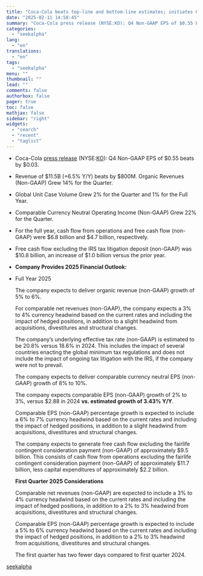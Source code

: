 ```yaml
---
title: "Coca-Cola beats top-line and bottom-line estimates; initiates Q1 and FY25 outlook"
date: "2025-02-11 14:58:45"
summary: "Coca-Cola press release (NYSE:KO): Q4 Non-GAAP EPS of $0.55 beats by $0.03. Revenue of $11.5B (+6.5% Y/Y) beats by $800M. Organic Revenues (Non-GAAP) Grew 14% for the Quarter. Global Unit Case Volume Grew 2% for the Quarter and 1% for the Full Year. Comparable Currency Neutral Operating Income (Non-GAAP) Grew..."
categories:
  - "seekalpha"
lang:
  - "en"
translations:
  - "en"
tags:
  - "seekalpha"
menu: ""
thumbnail: ""
lead: ""
comments: false
authorbox: false
pager: true
toc: false
mathjax: false
sidebar: "right"
widgets:
  - "search"
  - "recent"
  - "taglist"
---
```


* Coca-Cola [press release](https://seekingalpha.com/pr/19997697-coca-cola-reports-fourth-quarter-and-full-year-2024-results) (NYSE:[KO](https://seekingalpha.com/symbol/KO "The Coca-Cola Company")): Q4 Non-GAAP EPS of $0.55  beats by $0.03.
* Revenue of $11.5B (+6.5% Y/Y)  beats by $800M. Organic Revenues (Non-GAAP) Grew 14% for the Quarter.
* Global Unit Case Volume Grew 2% for the Quarter and 1% for the Full Year.
* Comparable Currency Neutral Operating Income (Non-GAAP) Grew 22% for the Quarter.
* For the full year, cash flow from operations and free cash flow (non-GAAP) were $6.8 billion and $4.7 billion, respectively.
* Free cash flow excluding the IRS tax litigation deposit (non-GAAP) was $10.8 billion, an increase of $1.0 billion versus the prior year.
* **Company Provides 2025 Financial Outlook:**
* Full Year 2025
  
  The company expects to deliver organic revenue (non-GAAP) growth of 5% to 6%.
  
  For comparable net revenues (non-GAAP), the company expects a 3% to 4% currency headwind based on the current rates and including the impact of hedged positions, in addition to a slight headwind from acquisitions, divestitures and structural changes.
  
  The company’s underlying effective tax rate (non-GAAP) is estimated to be 20.8% versus 18.6% in 2024. This includes the impact of several countries enacting the global minimum tax regulations and does not include the impact of ongoing tax litigation with the IRS, if the company were not to prevail.
  
  The company expects to deliver comparable currency neutral EPS (non-GAAP) growth of 8% to 10%.
  
  The company expects comparable EPS (non-GAAP) growth of 2% to 3%, versus $2.88 in 2024 **vs. estimated growth of 3.43% Y/Y**.
  
  Comparable EPS (non-GAAP) percentage growth is expected to include a 6% to 7% currency headwind based on the current rates and including the impact of hedged positions, in addition to a slight headwind from acquisitions, divestitures and structural changes.
  
  The company expects to generate free cash flow excluding the fairlife contingent consideration payment (non-GAAP) of approximately $9.5 billion. This consists of cash flow from operations excluding the fairlife contingent consideration payment (non-GAAP) of approximately $11.7 billion, less capital expenditures of approximately $2.2 billion.
  
  **First Quarter 2025 Considerations**
  
  Comparable net revenues (non-GAAP) are expected to include a 3% to 4% currency headwind based on the current rates and including the impact of hedged positions, in addition to a 2% to 3% headwind from acquisitions, divestitures and structural changes.
  
  Comparable EPS (non-GAAP) percentage growth is expected to include a 5% to 6% currency headwind based on the current rates and including the impact of hedged positions, in addition to a 2% to 3% headwind from acquisitions, divestitures and structural changes.
  
  The first quarter has two fewer days compared to first quarter 2024.

[seekalpha](https://seekingalpha.com/news/4406016-coca-cola-beats-top-line-and-bottom-line-estimates-initiates-q1-and-fy25-outlook)
